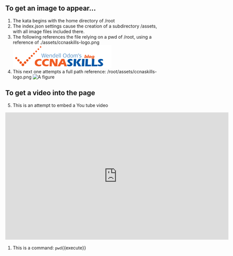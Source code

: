 ## To get an image to appear...

1. The kata begins with the home directory of /root
2. The index.json settings cause the creation of a subdirectory /assets, with all image files included there.
3. The following references the file relying on a pwd of /root, using a reference of ./assets/ccnaskills-logo.png
![A figure](./assets/ccnaskills-logo.png)
4. This next one attempts a full path reference: /root/assets/ccnaskills-logo.png
![A figure](/root/assets/ccnaskills-logo.png)

## To get a video into the page

5. This is an attempt to embed a You tube video

<iframe style="width: 700px;height: 400px;" src="https://www.youtube-nocookie.com/embed/KeJJ34BvA7Q" frameborder="0" allow="accelerometer; autoplay; encrypted-media; gyroscope; picture-in-picture" allowfullscreen></iframe>

1. This is a command: `pwd`{{execute}}
